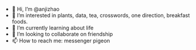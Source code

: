 - 👋 Hi, I’m @anjizhao
- 👀 I’m interested in plants, data, tea, crosswords, one direction, breakfast foods.
- 🌱 I’m currently learning about life
- 💞️ I’m looking to collaborate on friendship
- 📫 How to reach me: messenger pigeon

<!---
anjizhao/anjizhao is a ✨ special ✨ repository because its `README.md` (this file) appears on your GitHub profile.
You can click the Preview link to take a look at your changes.
--->
